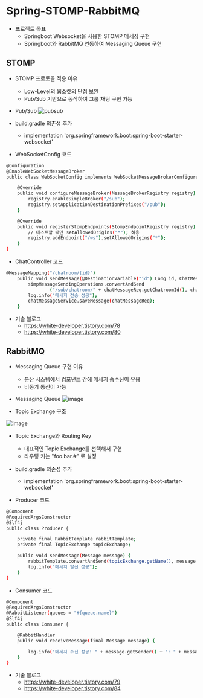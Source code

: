 # Spring-STOMP-RabbitMQ

* 프로젝트 목표
  - Springboot Websocket을 사용한 STOMP 메세징 구현
  - Springboot와 RabbitMQ 연동하여 Messaging Queue 구현

## STOMP

* STOMP 프로토콜 적용 이유
  - Low-Level의 웹소켓의 단점 보완
  - Pub/Sub 기반으로 동작하여 그룹 채팅 구현 가능

* Pub/Sub
![pubsub](https://github.com/Hoseok-Seong/Spring-STOMP-RabbitMQ/assets/93416157/845b1550-32e8-400f-819e-451337166087)

* build.gradle 의존성 추가
  - implementation 'org.springframework.boot:spring-boot-starter-websocket'

* WebSocketConfig 코드
``` bash
@Configuration
@EnableWebSocketMessageBroker
public class WebSocketConfig implements WebSocketMessageBrokerConfigurer {

    @Override
    public void configureMessageBroker(MessageBrokerRegistry registry) {
        registry.enableSimpleBroker("/sub");
        registry.setApplicationDestinationPrefixes("/pub");
    }

    @Override
    public void registerStompEndpoints(StompEndpointRegistry registry) {
        // 테스트할 때만 setAllowedOrigins("*"); 허용
        registry.addEndpoint("/ws").setAllowedOrigins("*");
    }
}
```

* ChatController 코드
``` bash
@MessageMapping("/chatroom/{id}")
    public void sendMessage(@DestinationVariable("id") Long id, ChatMessageReq chatMessageReq) {
        simpMessageSendingOperations.convertAndSend
                ("/sub/chatroom/" + chatMessageReq.getChatroomId(), chatMessageReq);
        log.info("메세지 전송 성공");
        chatMessageService.saveMessage(chatMessageReq);
    }
```

* 기술 블로그
  - https://white-developer.tistory.com/78
  - https://white-developer.tistory.com/80

## RabbitMQ

* Messaging Queue 구현 이유
  - 분산 시스템에서 컴포넌트 간에 메세지 송수신이 유용
  - 비동기 통신이 가능

* Messaging Queue
![image](https://github.com/Hoseok-Seong/Spring-STOMP-RabbitMQ/assets/93416157/29ba349b-0386-4361-93dc-b0ee967c6b61)

* Topic Exchange 구조

![image](https://github.com/Hoseok-Seong/Spring-STOMP-RabbitMQ/assets/93416157/1180ed65-ed4a-4f38-877d-9326b424b16f)

* Topic Exchange와 Routing Key 
  - 대표적인 Topic Exchange를 선택해서 구현
  - 라우팅 키는 "foo.bar.#" 로 설정

* build.gradle 의존성 추가
  - implementation 'org.springframework.boot:spring-boot-starter-websocket'

* Producer 코드
``` bash
@Component
@RequiredArgsConstructor
@Slf4j
public class Producer {

    private final RabbitTemplate rabbitTemplate;
    private final TopicExchange topicExchange;

    public void sendMessage(Message message) {
        rabbitTemplate.convertAndSend(topicExchange.getName(), message.getRoutingKey(), message);
        log.info("메세지 발신 성공");
    }
}
```

* Consumer 코드
``` bash
@Component
@RequiredArgsConstructor
@RabbitListener(queues = "#{queue.name}")
@Slf4j
public class Consumer {

    @RabbitHandler
    public void receiveMessage(final Message message) {

        log.info("메세지 수신 성공! " + message.getSender() + ": " + message.getMessage());
    }
}
```

* 기술 블로그
  - https://white-developer.tistory.com/79
  - https://white-developer.tistory.com/84
